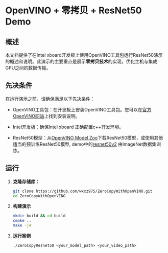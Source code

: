 
# OpenVINO + 零拷贝 + ResNet50 Demo

## 概述

本文档提供了在Intel xboard开发板上使用OpenVINO工具包运行ResNet50演示的概述和说明。此演示的主要重点是展示**零拷贝技术**的实现，优化主机与集成GPU之间的数据传输。

## 先决条件

在运行演示之前，请确保满足以下先决条件：

- OpenVINO工具包：在开发板上安装OpenVINO工具包。您可以在[官方OpenVINO网站](https://software.intel.com/en-us/openvino-toolkit)上找到安装说明。

- Intel开发板：确保Intel xboard 正确配置c++开发环境。

- ResNet50模型：从[OpenVINO Model Zoo](https://github.com/openvinotoolkit/open_model_zoo)下载ResNet50模型，或使用其他适当的预训练ResNet50模型, demo中的[resnet50v2](models/resnet50v2.onnx) 由ImageNet数据集训练。

## 运行

1. **克隆存储库：**
   ```bash
   git clone https://github.com/wxxz975/ZeroCopyWithOpenVINO.git
   cd ZeroCopyWithOpenVINO
   ```
2. **构建演示**
    ```bash
    mkdir build && cd build
    cmake ..
    make -j4
    ```
3. **运行案例**
    ```
    ./ZeroCopyResnet50 <your_model_path> <your_video_path>
    ```
